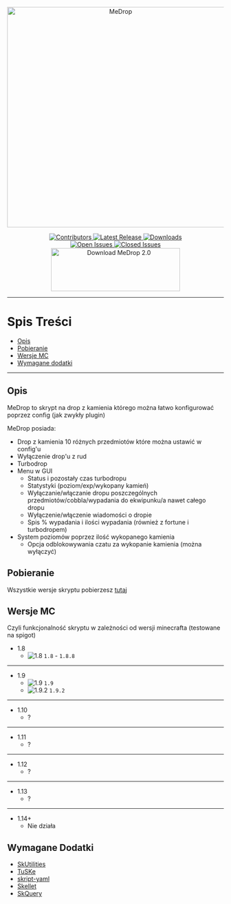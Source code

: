 <p align="center">
  <a title="MeDrop" href="https://discord.gg/QpGwsJZ" target="_blank">
    <img src="https://cdn.discordapp.com/attachments/586961356151062551/689180456364933172/3ad6bc54902808ad4f283ba027a71232008ee6d3f4f5afd793f7dc281321f1199170af772cf3fb3dda39a3ee5e6b4b0d3255.png" width="512" alt="MeDrop" />
  </a>
</p>
<p align="center">
  <a title="Contributors" href="https://github.com/Mefuuu/MeDrop/contributors" target="_blank">
    <img src="https://img.shields.io/github/contributors/Mefuuu/MeDrop.svg?color=blue&label=Autorzy&style=for-the-badge" alt="Contributors" />
  </a>
  <a title="Release" href="https://github.com/Mefuuu/MeDrop/releases" target="_blank">
    <img src="https://img.shields.io/github/release/Mefuuu/MeDrop.svg?color=blueviolet&label=Wydanie&style=for-the-badge" alt="Latest Release" />
  </a>
  <a title="Pobrania" href="https://github.com/Mefuuu/MeDrop/downloads" target="_blank">
    <img src="https://img.shields.io/github/downloads/Mefuuu/MeDrop/total?color=green&label=Pobrania&style=for-the-badge" alt="Downloads" />
  </a><br>
  <a title="Open Issues" href="https://github.com/Mefuuu/MeDrop/issues" target=_blank">
    <img src="https://img.shields.io/github/issues-raw/Mefuuu/MeDrop.svg?color=red&label=Otwarte%20Problemy&style=for-the-badge" alt="Open Issues" />
  </a>
  <a title="Closed Issues" href="https://github.com/Mefuuu/MeDrop/issues" target=_blank">
    <img src="https://img.shields.io/github/issues-closed-raw/Mefuuu/MeDrop.svg?color=green&label=Zamkniete%20Problemy&style=for-the-badge" alt="Closed Issues" />
  </a><br>
  <a title="Download MeDrop 2.0" href="https://github.com/Mefuuu/MeDrop/releases/download/2.0/medrop.sk" target="_blank">
    <img src="https://archive.org/download/download-button-png/download-button-png.png" width="300" height="100" alt="Download MeDrop 2.0" />
  </a>
</p>

** **

# Spis Treści

- [Opis](#opis)
- [Pobieranie](#pobieranie)
- [Wersje MC](#wersje-mc)
- [Wymagane dodatki](#wymagane-dodatki)

** **

## Opis

MeDrop to skrypt na drop z kamienia którego można łatwo konfigurować poprzez config (jak zwykły plugin)

MeDrop posiada:
- Drop z kamienia 10 różnych przedmiotów które można ustawić w config'u
- Wyłączenie drop'u z rud
- Turbodrop
- Menu w GUI
  - Status i pozostały czas turbodropu
  - Statystyki (poziom/exp/wykopany kamień)
  - Wyłączanie/włączanie dropu poszczególnych przedmiotów/cobbla/wypadania do ekwipunku/a nawet całego dropu
  - Wyłączenie/włączenie wiadomości o dropie
  - Spis % wypadania i ilości wypadania (również z fortune i turbodropem)
- System poziomów poprzez ilość wykopanego kamienia
  - Opcja odblokowywania czatu za wykopanie kamienia (można wyłączyć)

## Pobieranie

Wszystkie wersje skryptu pobierzesz [tutaj](https://github.com/Mefuuu/MeDrop/releases)

## Wersje MC

Czyli funkcjonalność skryptu w zależności od wersji minecrafta (testowane na spigot)

- 1.8
  - ![1.8](https://placehold.it/15/f03c15/000000?text=+) `1.8` - `1.8.8`
** **
- 1.9
  - ![1.9](https://placehold.it/15/f03c15/000000?text=+) `1.9`
  - ![1.9.2](https://placehold.it/15/00ff00/000000?text=+) `1.9.2`
** **
- 1.10
  - ?
** **
- 1.11
  - ?
** **
- 1.12
  - ?
** **
- 1.13
  - ?
** **
- 1.14+
  - Nie działa

## Wymagane Dodatki

- [SkUtilities](https://github.com/tim740/skUtilities/releases/)
- [TuSKe](https://github.com/Tuke-Nuke/TuSKe/releases)
- [skript-yaml](https://github.com/Sashie/skript-yaml/releases/)
- [Skellet](https://forums.skunity.com/resources/skellett-the-beast-addon.24/)
- [SkQuery](https://github.com/SkQuery/SkQuery/releases)
